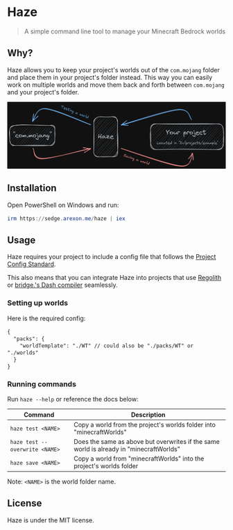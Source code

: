 # Haze

> A simple command line tool to manage your Minecraft Bedrock worlds

## Why?

Haze allows you to keep your project's worlds out of the `com.mojang` folder and place them in your project's folder instead. This way you can easily work on multiple worlds and move them back and forth between `com.mojang` and your project's folder.

![Diagram](.github/diagram.png)

## Installation

Open PowerShell on Windows and run:

```powershell
irm https://sedge.arexon.me/haze | iex
```
## Usage

Haze requires your project to include a config file that follows the [Project Config Standard](https://github.com/Bedrock-OSS/project-config-standard).

This also means that you can integrate Haze into projects that use [Regolith](https://github.com/Bedrock-OSS/regolith) or [bridge.'s Dash compiler](https://github.com/bridge-core/deno-dash-compiler) seamlessly.

### Setting up worlds

Here is the required config:

```jsonc
{
  "packs": {
    "worldTemplate": "./WT" // could also be "./packs/WT" or "./worlds"
  }
}
```

### Running commands

Run `haze --help` or reference the docs below:

| Command | Description |
| ------- | ----------- |
| `haze test <NAME>` | Copy a world from the project's worlds folder into "minecraftWorlds" |
| `haze test --overwrite <NAME>` | Does the same as above but overwrites if the same world is already in "minecraftWorlds" |
| `haze save <NAME>` | Copy a world from "minecraftWorlds" into the project's worlds folder |

Note: `<NAME>` is the world folder name.

## License

Haze is under the MIT license.
